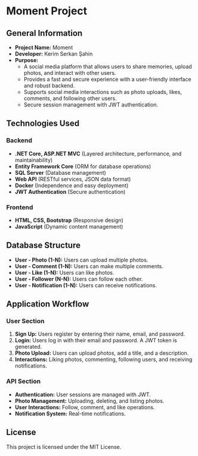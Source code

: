 # Moment Project

## General Information

- **Project Name:** Moment
- **Developer:** Kerim Serkan Şahin
- **Purpose:**
  - A social media platform that allows users to share memories, upload photos, and interact with other users.
  - Provides a fast and secure experience with a user-friendly interface and robust backend.
  - Supports social media interactions such as photo uploads, likes, comments, and following other users.
  - Secure session management with JWT authentication.

## Technologies Used

### Backend
- **.NET Core, ASP.NET MVC** (Layered architecture, performance, and maintainability)
- **Entity Framework Core** (ORM for database operations)
- **SQL Server** (Database management)
- **Web API** (RESTful services, JSON data format)
- **Docker** (Independence and easy deployment)
- **JWT Authentication** (Secure authentication)

### Frontend
- **HTML, CSS, Bootstrap** (Responsive design)
- **JavaScript** (Dynamic content management)

## Database Structure

- **User - Photo (1-N):** Users can upload multiple photos.
- **User - Comment (1-N):** Users can make multiple comments.
- **User - Like (1-N):** Users can like photos.
- **User - Follower (N-N):** Users can follow each other.
- **User - Notification (1-N):** Users can receive notifications.

## Application Workflow

### User Section
1. **Sign Up:** Users register by entering their name, email, and password.
2. **Login:** Users log in with their email and password. A JWT token is generated.
3. **Photo Upload:** Users can upload photos, add a title, and a description.
4. **Interactions:** Liking photos, commenting, following users, and receiving notifications.

### API Section
- **Authentication:** User sessions are managed with JWT.
- **Photo Management:** Uploading, deleting, and listing photos.
- **User Interactions:** Follow, comment, and like operations.
- **Notification System:** Real-time notifications.

## License
This project is licensed under the MIT License.
